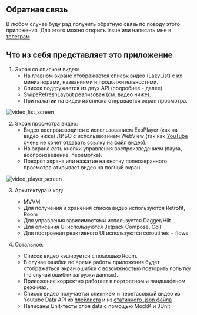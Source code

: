 ## Обратная связь
В любом случае буду рад получить обратную связь по поводу этого приложения. Для этого можно открыть issue или написать мне в [телеграм](https://t.me/plezhaa)

## Что из себя представляет это приложение
1. Экран со списком видео:
    - На главном экране отображается список видео (LazyList) с их миниатюрами, названиями и продолжительностями.
    - Список подгружается из двух API (подробнее - далее).
    - SwipeRefreshLayout реализован (см. видео ниже).
    - При нажатии на видео из списка открывается экран просмотра.

![video_list_screen](https://github.com/user-attachments/assets/658a4b58-392e-4d2a-b7c0-e4bad3a4dceb)

2. Экран просмотра видео:
    - Видео воспроизводится с использованием ЕxoPlayer (как на видео ниже) ЛИБО с использвоанием WebView (так как [YouTube очень не хочет отдавать ссылку на файл видео](https://developer.android.com/media/media3/exoplayer/troubleshooting#can-i-play-youtube-videos-directly-with-exoplayer)).
    - На экране есть кнопки управления воспроизведением (пауза, воспроизведение, перемотка).
    - Поворот экрана или нажатие на кнопку полноэкранного просмотра открывает видео на полный экран
    
![video_player_screen](https://github.com/user-attachments/assets/f8267647-5c5b-44cd-9496-bb53d22c2cf5)

3. Архитектура и код:
    - MVVM
    - Для получения и хранения списка видео используются Retrofit, Room
    - Для управления зависимостями используется Dagger/Hilt
    - Для описания UI используются Jetpack Compose, Сoil
    - Для построения реактивного UI используются coroutines + flows
      
4. Остальное:
    - Список видео кэшируется с помощью Room.
    - В случае ошибки во время работы приложения будет отображаться экран ошибки с возомжностью повторить попытку (на случай ошибки загрузки данных).
    - Приложение корректно работает в портретном и ландшафтном режимах.
    - Список видео получается слиянием и перетасовкой видео из Youtube Data API из [плейлиста](https://www.youtube.com/watch?v=qvTsbk92cxo&list=PLNfqas4TzoJl_Mir3PB6gbCBF0R0EU0gE) и из [статичного .json файла](https://gist.githubusercontent.com/poudyalanil/ca84582cbeb4fc123a13290a586da925/raw/14a27bd0bcd0cd323b35ad79cf3b493dddf6216b/videos.json)
    - Написаны Unit-тесты слоя data с помощью MockK и JUnit
   
